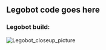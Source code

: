 ## Legobot code goes here

### Legobot build:
![Legobot_closeup_picture](https://user-images.githubusercontent.com/32310882/59873673-83e2b500-936a-11e9-8dfb-2d58a24597fa.jpg)

